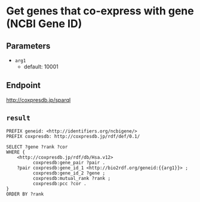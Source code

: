# Get genes that co-express with gene (NCBI Gene ID)

## Parameters
* `arg1`
  * default: 10001

## Endpoint
http://coxpresdb.jp/sparql

## `result`

```sparql
PREFIX geneid: <http://identifiers.org/ncbigene/>
PREFIX coxpresdb: http://coxpresdb.jp/rdf/def/0.1/

SELECT ?gene ?rank ?cor
WHERE {
    <http://coxpresdb.jp/rdf/db/Hsa.v12>
          coxpresdb:gene_pair ?pair .
    ?pair coxpresdb:gene_id_1 <http://bio2rdf.org/geneid:{{arg1}}> ;
          coxpresdb:gene_id_2 ?gene ;
          coxpresdb:mutual_rank ?rank ;
          coxpresdb:pcc ?cor .
}
ORDER BY ?rank


```